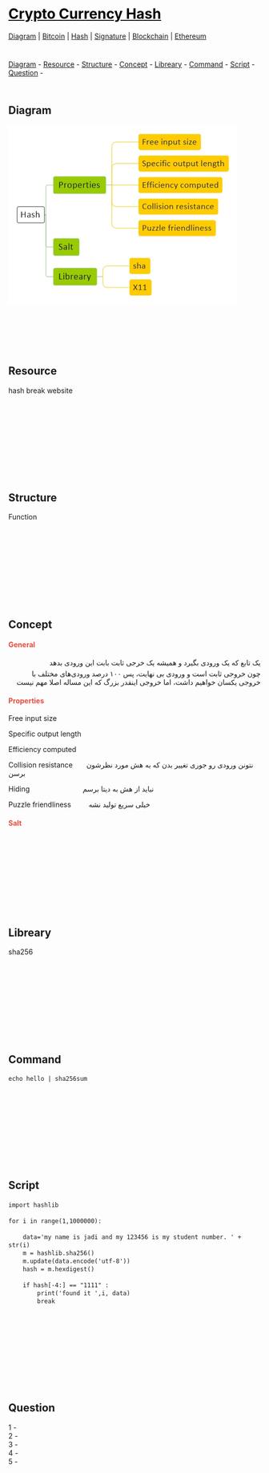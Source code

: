 <style>
.md0{padding-bottom: 150px;}
.md1{padding-bottom: 75px;}
.md2{padding-bottom: 50px;}
.md3{padding-bottom: 25px;}
.md4{padding-bottom: 5px;}
.md5{padding-bottom: 10px;}
.tbl1 td#header{background-color: D1ECCF}
.tbl1 tr#header{background-color: D1ECCF}
.red{color:#E74C3C}
.blue{color:#3498DB}
.green{color:##28B463}
table{border: 0px solid black;}
</style>

# [<span style="color:black;">Crypto Currency Hash</span>](CryptoCurrency.md)
[Diagram](CryptoCurrency-Diagram.md) | 
[Bitcoin](CryptoCurrency-Bitcoin.md) |
[Hash](CryptoCurrency-Hash.md) |
[Signature](CryptoCurrency-Signature.md) |
[Blockchain](CryptoCurrency-Blockchain.md) |
[Ethereum](CryptoCurrency-Ethereum.md)

<div class="md3"></div>
<a href="#diagram">Diagram</a> - 
<a href="#resource">Resource</a> - 
<a href="#structure">Structure</a> - 
<a href="#concept">Concept</a> - 
<a href="#libreary">Libreary</a> - 
<a href="#command">Command</a> - 
<a href="#script">Script</a> - 
<a href="#question">Question</a> - 

<div class="md3"></div>

## Diagram

![](Diagram/CryptoCurrency-Hashing.jpeg)






<div class="md1"></div>

## Resource

hash break website




<div class="md0"></div>

## Structure

Function 



<div class="md0"></div>

## Concept

#### <span class="red">General</span>

<div align="right" dir="rtl">
<span>یک تابع که یک ورودی بگیرد و همیشه یک خرجی ثابت بابت این ورودی بدهد</span>
<div class="md4"></div>
<span>چون خروجی‌ ثابت است و ورودی بی‌ نهایت، پس ۱۰۰ درصد ورودی‌های مختلف با خروجی یکسان خواهیم داشت، اما خروجی‌ اینقدر بزرگ که این مساله اصلا مهم نیست</span>
</div>

#### <span class="red">Properties</span>

Free input size

Specific output length

Efficiency computed

Collision resistance
&nbsp;&nbsp;&nbsp;&nbsp;&nbsp;
<span>نتونن ورودی رو جوری تغییر بدن که به هش مورد نظرشون برسن</span>


Hiding
&#8195;&#8195;&#8195;&#8195;&#8195;&#8195;&#8195;
<span>نباید از هش به دیتا برسم</span>


Puzzle friendliness
&nbsp;&nbsp;&nbsp;&nbsp;&nbsp;&nbsp;&nbsp;
<span>خیلی سریع تولید نشه</span>


#### <span class="red">Salt</span>




<div class="md0"></div>

## Libreary

sha256





<div class="md0"></div>

## Command

    echo hello | sha256sum




<div class="md0"></div>

## Script

    import hashlib

    for i in range(1,1000000):

        data='my name is jadi and my 123456 is my student number. ' + str(i)
        m = hashlib.sha256()
        m.update(data.encode('utf-8'))
        hash = m.hexdigest()

        if hash[-4:] == "1111" :
            print('found it ',i, data)
            break




<div class="md0"></div>

## Question

1 -
<br>
2 - 
<br>
3 - 
<br>
4 - 
<br>
5 - 